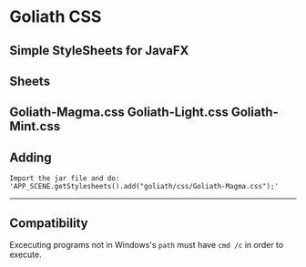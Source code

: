 # Goliath CSS
Simple StyleSheets for JavaFX
---
## Sheets
Goliath-Magma.css
Goliath-Light.css
Goliath-Mint.css
---
## Adding

```
Import the jar file and do:
'APP_SCENE.getStylesheets().add("goliath/css/Goliath-Magma.css");'
```
---
## Compatibility
Excecuting programs not in Windows's `path` must have `cmd /c` in order to execute.
